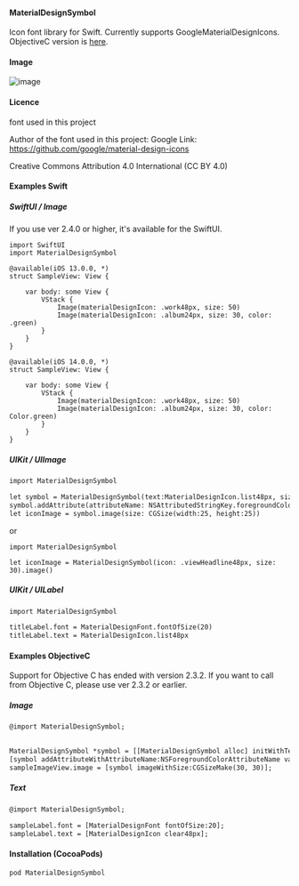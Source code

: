 #### MaterialDesignSymbol

Icon font library for Swift. Currently supports GoogleMaterialDesignIcons. ObjectiveC version is [here](https://github.com/tichise/MaterialDesignSymbolObjC).

#### Image

![image](https://user-images.githubusercontent.com/43707/89850548-8edb5300-dbc5-11ea-8cab-2b3be7faf06f.png)

#### Licence
font used in this project

Author of the font used in this  project: Google
Link: https://github.com/google/material-design-icons

Creative Commons Attribution 4.0 International (CC BY 4.0)

#### Examples Swift

##### SwiftUI / Image

If you use ver 2.4.0 or higher, it's available for the SwiftUI.

```
import SwiftUI
import MaterialDesignSymbol

@available(iOS 13.0.0, *)
struct SampleView: View {
        
    var body: some View {
        VStack {
            Image(materialDesignIcon: .work48px, size: 50)
            Image(materialDesignIcon: .album24px, size: 30, color: .green)
        }
    }
}

@available(iOS 14.0.0, *)
struct SampleView: View {
        
    var body: some View {
        VStack {
            Image(materialDesignIcon: .work48px, size: 50)
            Image(materialDesignIcon: .album24px, size: 30, color: Color.green)
        }
    }
}
```

##### UIKit / UIImage

```html
import MaterialDesignSymbol

let symbol = MaterialDesignSymbol(text:MaterialDesignIcon.list48px, size:25)
symbol.addAttribute(attributeName: NSAttributedStringKey.foregroundColor, value: UIColor.red)
let iconImage = symbol.image(size: CGSize(width:25, height:25))
```

or 

```
import MaterialDesignSymbol

let iconImage = MaterialDesignSymbol(icon: .viewHeadline48px, size: 30).image()
```

##### UIKit / UILabel

```html
import MaterialDesignSymbol

titleLabel.font = MaterialDesignFont.fontOfSize(20)
titleLabel.text = MaterialDesignIcon.list48px
```

#### Examples ObjectiveC

Support for Objective C has ended with version 2.3.2.
If you want to call from Objective C, please use ver 2.3.2 or earlier.

##### Image
```html
@import MaterialDesignSymbol;

    
MaterialDesignSymbol *symbol = [[MaterialDesignSymbol alloc] initWithText:[MaterialDesignIcon home48px] size:30];
[symbol addAttributeWithAttributeName:NSForegroundColorAttributeName value:[UIColor blackColor]];
sampleImageView.image = [symbol imageWithSize:CGSizeMake(30, 30)];
```

##### Text

```html
@import MaterialDesignSymbol;

sampleLabel.font = [MaterialDesignFont fontOfSize:20];
sampleLabel.text = [MaterialDesignIcon clear48px];
```


#### Installation (CocoaPods)
`pod MaterialDesignSymbol`
